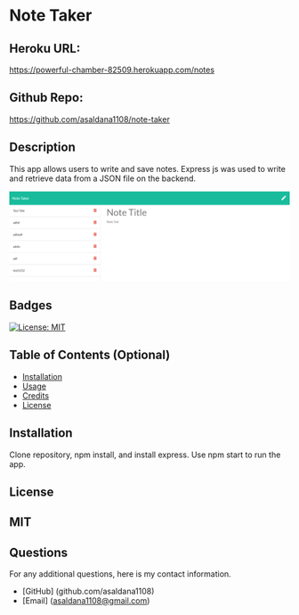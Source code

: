 # Note Taker

## Heroku URL: 
https://powerful-chamber-82509.herokuapp.com/notes
## Github Repo: 
https://github.com/asaldana1108/note-taker

## Description 
This app allows users to write and save notes. Express js was used to write and retrieve data from a JSON file on the backend. 

![](note-taker-screenshot.png)

## Badges
[![License: MIT](https://img.shields.io/badge/License-MIT-yellow.svg)](https://opensource.org/licenses/MIT)

## Table of Contents (Optional)

* [Installation](#installation)
* [Usage](#usage)
* [Credits](#credits)
* [License](#license)

## Installation
Clone repository, npm install, and install express. Use npm start to run the app. 

## License
MIT
---

## Questions
For any additional questions, here is my contact information. 
* [GitHub] (github.com/asaldana1108)
* [Email] (asaldana1108@gmail.com)
